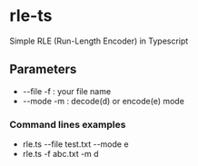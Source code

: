 # rle-ts
Simple RLE (Run-Length Encoder) in Typescript

## Parameters
- --file -f : your file name
- --mode -m : decode(d) or encode(e) mode

### Command lines examples
- rle.ts --file test.txt --mode e
- rle.ts -f abc.txt -m d
